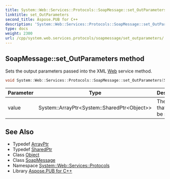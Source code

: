 ```yaml
---
title: System::Web::Services::Protocols::SoapMessage::set_OutParameters method
linktitle: set_OutParameters
second_title: Aspose.PUB for C++
description: 'System::Web::Services::Protocols::SoapMessage::set_OutParameters method. Sets the output parameters passed into the XML Web service method in C++.'
type: docs
weight: 2300
url: /cpp/system.web.services.protocols/soapmessage/set_outparameters/
---
```

## SoapMessage::set_OutParameters method


Sets the output parameters passed into the XML [Web](../../../system.web/) service method.

```cpp
void System::Web::Services::Protocols::SoapMessage::set_OutParameters(System::ArrayPtr<System::SharedPtr<Object>> value)
```


| Parameter | Type | Description |
| --- | --- | --- |
| value | System::ArrayPtr\<System::SharedPtr\<Object\>\> | The value that must be set. |

## See Also

* Typedef [ArrayPtr](../../../system/arrayptr/)
* Typedef [SharedPtr](../../../system/sharedptr/)
* Class [Object](../../../system/object/)
* Class [SoapMessage](../)
* Namespace [System::Web::Services::Protocols](../../)
* Library [Aspose.PUB for C++](../../../)
